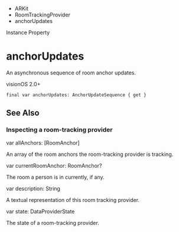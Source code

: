 

- ARKit
- RoomTrackingProvider
-  anchorUpdates 

Instance Property

# anchorUpdates

An asynchronous sequence of room anchor updates.

visionOS 2.0+

``` source
final var anchorUpdates: AnchorUpdateSequence { get }
```

## See Also

### Inspecting a room-tracking provider

var allAnchors: [RoomAnchor]

An array of the room anchors the room-tracking provider is tracking.

var currentRoomAnchor: RoomAnchor?

The room a person is in currently, if any.

var description: String

A textual representation of this room tracking provider.

var state: DataProviderState

The state of a room-tracking provider.

